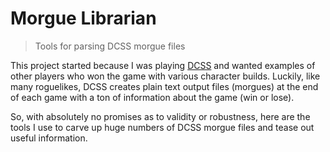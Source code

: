 # Morgue Librarian

> Tools for parsing DCSS morgue files

This project started because I was playing [DCSS](https://crawl.develz.org/wordpress/) and wanted examples of other players who won the game with various character builds.  Luckily, like many roguelikes, DCSS creates plain text output files (morgues) at the end of each game with a ton of information about the game (win or lose).

So, with absolutely no promises as to validity or robustness, here are the tools I use to carve up huge numbers of DCSS morgue files and tease out useful information.
